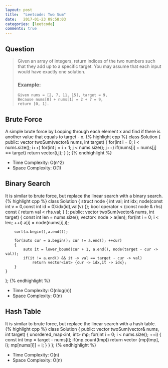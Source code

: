 ```yaml
---
layout: post
title:  "Leetcode: Two Sum"
date:   2017-01-23 09:58:03
categories: [leetcode]
comments: true
---
```

<!--more-->
## Question

>Given an array of integers, return indices of the two numbers such that they add up to a specific target.
>You may assume that each input would have exactly one solution.
>
> ### Example:
>
>     Given nums = [2, 7, 11, 15], target = 9,
>     Because nums[0] + nums[1] = 2 + 7 = 9,
>     return [0, 1].
>


## Brute Force
A simple brute force by Looping through each element x and find if there is another value that equals to target - x.
{% highlight cpp %}
class Solution {
public:
    vector<int> twoSum(vector<int>& nums, int target) {
        for(int i = 0; i < nums.size(); i++)
            for(int j = i + 1; j < nums.size(); j++)
                if(nums[i] + nums[j] == target)
                    return vector<int>{i,j};
    }
};
{% endhighlight %}
- Time Complexity: O(n^2)
- Space Complexity: O(1)

## Binary Search
It is similar to brute force, but replace the linear search with a binary search.
{% highlight cpp %}
class Solution {
    struct node
    {
        int val;
        int idx;
        node(const int v = 0,const int id = 0):idx(id),val(v) {};
        bool operator < (const node & rhs) const
        {
            return val < rhs.val;
        }
    };
public:
    vector<int> twoSum(vector<int>& nums, int target) {
        const int len = nums.size();
        vector< node > a(len);
        for(int i = 0; i < len; ++i)
            a[i] = node(nums[i],i);
        
        sort(a.begin(),a.end());
        
        for(auto cur = a.begin(); cur != a.end(); ++cur)
        {
            auto it = lower_bound(cur + 1, a.end(), node(target - cur -> val));
            if(it != a.end() && it -> val == target - cur -> val)
                return vector<int> {cur -> idx,it -> idx};
        }
    }
};
{% endhighlight %}
- Time Complexity: O(nlog(n))
- Space Complexity: O(n)

## Hash Table
It is similar to brute force, but replace the linear search with a hash table.
{% highlight cpp %}
class Solution {
public:
    vector<int> twoSum(vector<int>& nums, int target) {
        unordered_map<int, int> mp;
        for(int i = 0; i < nums.size(); ++i)
        {
            const int tmp = target - nums[i];
            if(mp.count(tmp))
                return vector<int> {mp[tmp], i};
            mp[nums[i]] = i;
        }
    }
};
{% endhighlight %}
- Time Complexity: O(n)
- Space Complexity: O(n)
